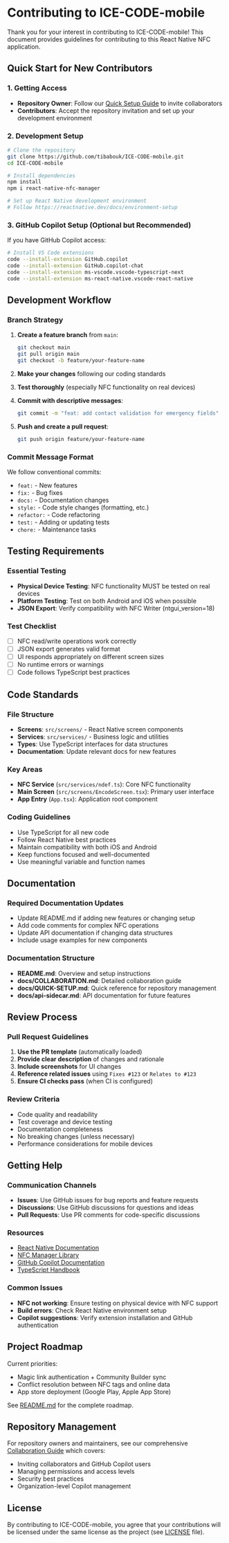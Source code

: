 # Contributing to ICE-CODE-mobile

Thank you for your interest in contributing to ICE-CODE-mobile! This document provides guidelines for contributing to this React Native NFC application.

## Quick Start for New Contributors

### 1. Getting Access
- **Repository Owner**: Follow our [Quick Setup Guide](docs/QUICK-SETUP.md) to invite collaborators
- **Contributors**: Accept the repository invitation and set up your development environment

### 2. Development Setup
```bash
# Clone the repository
git clone https://github.com/tibabouk/ICE-CODE-mobile.git
cd ICE-CODE-mobile

# Install dependencies
npm install
npm i react-native-nfc-manager

# Set up React Native development environment
# Follow https://reactnative.dev/docs/environment-setup
```

### 3. GitHub Copilot Setup (Optional but Recommended)
If you have GitHub Copilot access:
```bash
# Install VS Code extensions
code --install-extension GitHub.copilot
code --install-extension GitHub.copilot-chat
code --install-extension ms-vscode.vscode-typescript-next
code --install-extension ms-react-native.vscode-react-native
```

## Development Workflow

### Branch Strategy
1. **Create a feature branch** from `main`:
   ```bash
   git checkout main
   git pull origin main
   git checkout -b feature/your-feature-name
   ```

2. **Make your changes** following our coding standards
3. **Test thoroughly** (especially NFC functionality on real devices)
4. **Commit with descriptive messages**:
   ```bash
   git commit -m "feat: add contact validation for emergency fields"
   ```

5. **Push and create a pull request**:
   ```bash
   git push origin feature/your-feature-name
   ```

### Commit Message Format
We follow conventional commits:
- `feat:` - New features
- `fix:` - Bug fixes
- `docs:` - Documentation changes
- `style:` - Code style changes (formatting, etc.)
- `refactor:` - Code refactoring
- `test:` - Adding or updating tests
- `chore:` - Maintenance tasks

## Testing Requirements

### Essential Testing
- **Physical Device Testing**: NFC functionality MUST be tested on real devices
- **Platform Testing**: Test on both Android and iOS when possible
- **JSON Export**: Verify compatibility with NFC Writer (ntgui_version=18)

### Test Checklist
- [ ] NFC read/write operations work correctly
- [ ] JSON export generates valid format
- [ ] UI responds appropriately on different screen sizes
- [ ] No runtime errors or warnings
- [ ] Code follows TypeScript best practices

## Code Standards

### File Structure
- **Screens**: `src/screens/` - React Native screen components
- **Services**: `src/services/` - Business logic and utilities
- **Types**: Use TypeScript interfaces for data structures
- **Documentation**: Update relevant docs for new features

### Key Areas
- **NFC Service** (`src/services/ndef.ts`): Core NFC functionality
- **Main Screen** (`src/screens/EncodeScreen.tsx`): Primary user interface
- **App Entry** (`App.tsx`): Application root component

### Coding Guidelines
- Use TypeScript for all new code
- Follow React Native best practices
- Maintain compatibility with both iOS and Android
- Keep functions focused and well-documented
- Use meaningful variable and function names

## Documentation

### Required Documentation Updates
- Update README.md if adding new features or changing setup
- Add code comments for complex NFC operations
- Update API documentation if changing data structures
- Include usage examples for new components

### Documentation Structure
- **README.md**: Overview and setup instructions
- **docs/COLLABORATION.md**: Detailed collaboration guide
- **docs/QUICK-SETUP.md**: Quick reference for repository management
- **docs/api-sidecar.md**: API documentation for future features

## Review Process

### Pull Request Guidelines
1. **Use the PR template** (automatically loaded)
2. **Provide clear description** of changes and rationale
3. **Include screenshots** for UI changes
4. **Reference related issues** using `Fixes #123` or `Relates to #123`
5. **Ensure CI checks pass** (when CI is configured)

### Review Criteria
- Code quality and readability
- Test coverage and device testing
- Documentation completeness
- No breaking changes (unless necessary)
- Performance considerations for mobile devices

## Getting Help

### Communication Channels
- **Issues**: Use GitHub issues for bug reports and feature requests
- **Discussions**: Use GitHub discussions for questions and ideas
- **Pull Requests**: Use PR comments for code-specific discussions

### Resources
- [React Native Documentation](https://reactnative.dev/docs/getting-started)
- [NFC Manager Library](https://github.com/whitedogg13/react-native-nfc-manager)
- [GitHub Copilot Documentation](https://docs.github.com/en/copilot)
- [TypeScript Handbook](https://www.typescriptlang.org/docs/)

### Common Issues
- **NFC not working**: Ensure testing on physical device with NFC support
- **Build errors**: Check React Native environment setup
- **Copilot suggestions**: Verify extension installation and GitHub authentication

## Project Roadmap

Current priorities:
- Magic link authentication + Community Builder sync
- Conflict resolution between NFC tags and online data
- App store deployment (Google Play, Apple App Store)

See [README.md](README.md) for the complete roadmap.

## Repository Management

For repository owners and maintainers, see our comprehensive [Collaboration Guide](docs/COLLABORATION.md) which covers:
- Inviting collaborators and GitHub Copilot users
- Managing permissions and access levels
- Security best practices
- Organization-level Copilot management

## License

By contributing to ICE-CODE-mobile, you agree that your contributions will be licensed under the same license as the project (see [LICENSE](LICENSE) file).